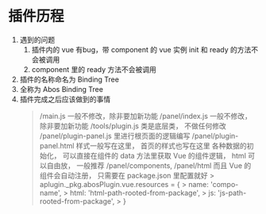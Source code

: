 # 插件历程

1. 遇到的问题
    1. 插件内的 vue 有bug，带 component 的 vue 实例 init 和 ready 的方法不会被调用
    2. component 里的 ready 方法不会被调用
2. 插件的名称命名为 Binding Tree
3. 全称为 Abos Binding Tree
4. 插件完成之后应该做到的事情
    > /main.js 一般不修改，除非要加新功能
    > /panel/index.js 一般不修改，除非要加新功能
    > /tools/plugin.js 类是底层类， 不做任何修改
    > /panel/plugin-panel.js 里进行根页面的逻辑编写
    > /panel/plugin-panel.html 样式一般写在这里， 首页的样式也写在这里
    > 各种数据的初始化， 可以直接在组件的 data 方法里获取
    > Vue 的组件逻辑， html 可以自由放， 一般推荐 /panel/components, /panel/html
    > 而且 Vue 的 组件会自动注册， 只需要在 package.json 里配置就好
        > aplugin._pkg.abosPlugin.vue.resources = {
        >     name: 'compo-name',
        >     html: 'html-path-rooted-from-package',
        >     js: 'js-path-rooted-from-package',
        > }
